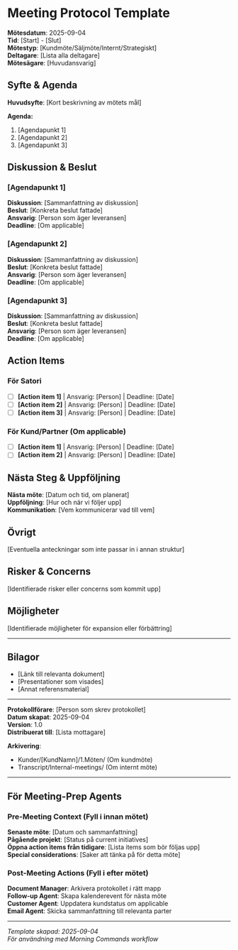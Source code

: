 # Meeting Protocol Template

**Mötesdatum**: 2025-09-04  
**Tid**: [Start] - [Slut]  
**Mötestyp**: [Kundmöte/Säljmöte/Internt/Strategiskt]  
**Deltagare**: [Lista alla deltagare]  
**Mötesägare**: [Huvudansvarig]

## Syfte & Agenda
**Huvudsyfte**: [Kort beskrivning av mötets mål]

**Agenda:**
1. [Agendapunkt 1]
2. [Agendapunkt 2]  
3. [Agendapunkt 3]

## Diskussion & Beslut

### [Agendapunkt 1]
**Diskussion**: [Sammanfattning av diskussion]  
**Beslut**: [Konkreta beslut fattade]  
**Ansvarig**: [Person som äger leveransen]  
**Deadline**: [Om applicable]

### [Agendapunkt 2]  
**Diskussion**: [Sammanfattning av diskussion]  
**Beslut**: [Konkreta beslut fattade]  
**Ansvarig**: [Person som äger leveransen]  
**Deadline**: [Om applicable]

### [Agendapunkt 3]
**Diskussion**: [Sammanfattning av diskussion]  
**Beslut**: [Konkreta beslut fattade]  
**Ansvarig**: [Person som äger leveransen]  
**Deadline**: [Om applicable]

## Action Items

### För Satori
- [ ] **[Action item 1]** | Ansvarig: [Person] | Deadline: [Date]
- [ ] **[Action item 2]** | Ansvarig: [Person] | Deadline: [Date]
- [ ] **[Action item 3]** | Ansvarig: [Person] | Deadline: [Date]

### För Kund/Partner (Om applicable)
- [ ] **[Action item 1]** | Ansvarig: [Person] | Deadline: [Date]
- [ ] **[Action item 2]** | Ansvarig: [Person] | Deadline: [Date]

## Nästa Steg & Uppföljning
**Nästa möte**: [Datum och tid, om planerat]  
**Uppföljning**: [Hur och när vi följer upp]  
**Kommunikation**: [Vem kommunicerar vad till vem]

## Övrigt
[Eventuella anteckningar som inte passar in i annan struktur]

## Risker & Concerns
[Identifierade risker eller concerns som kommit upp]

## Möjligheter
[Identifierade möjligheter för expansion eller förbättring]

---

## Bilagor
- [Länk till relevanta dokument]
- [Presentationer som visades]
- [Annat referensmaterial]

---

**Protokollförare**: [Person som skrev protokollet]  
**Datum skapat**: 2025-09-04  
**Version**: 1.0  
**Distribuerat till**: [Lista mottagare]

**Arkivering**: 
- Kunder/[KundNamn]/1.Möten/ (Om kundmöte)
- Transcript/Internal-meetings/ (Om internt möte)

---

## För Meeting-Prep Agents

### Pre-Meeting Context (Fyll i innan mötet)
**Senaste möte**: [Datum och sammanfattning]  
**Pågående projekt**: [Status på current initiatives]  
**Öppna action items från tidigare**: [Lista items som bör följas upp]  
**Special considerations**: [Saker att tänka på för detta möte]

### Post-Meeting Actions (Fyll i efter mötet)
**Document Manager**: Arkivera protokollet i rätt mapp  
**Follow-up Agent**: Skapa kalenderevent för nästa möte  
**Customer Agent**: Uppdatera kundstatus om applicable  
**Email Agent**: Skicka sammanfattning till relevanta parter

---
*Template skapad: 2025-09-04*  
*För användning med Morning Commands workflow*
